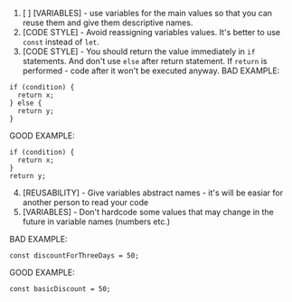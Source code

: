 1. [ ] [VARIABLES] - use variables for the main values so that you can reuse them and give them descriptive names.
2. [CODE STYLE] - Avoid reassigning variables values. It's better to use `const` instead of `let`.
3. [CODE STYLE] - You should return the value immediately in `if` statements. And don't use `else` after return statement. If `return` is performed - code after it won't be executed anyway.
BAD EXAMPLE:
```
if (condition) {
  return x;
} else {
  return y;
}
```
GOOD EXAMPLE: 
```
if (condition) {
  return x;
}
return y;
```


4. [REUSABILITY] - Give variables abstract names - it's will be easiar for another person to read your code 
5. [VARIABLES] - Don't hardcode some values that may change in the future in variable names (numbers etc.)

BAD EXAMPLE:
```
const discountForThreeDays = 50;
```
GOOD EXAMPLE: 
```
const basicDiscount = 50;
```
